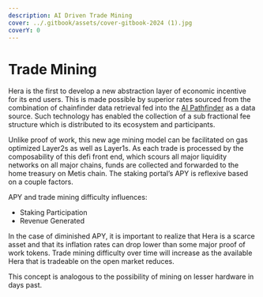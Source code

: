 ```yaml
---
description: AI Driven Trade Mining
cover: ../.gitbook/assets/cover-gitbook-2024 (1).jpg
coverY: 0
---
```


# Trade Mining

Hera is the first to develop a new abstraction layer of economic incentive for its end users. This is made possible by superior rates sourced from the combination of chainfinder data retrieval fed into the [AI Pathfinder](../features/ai-powered-pathfinder.md) as a data source. Such technology has enabled the collection of a sub fractional fee structure which is distributed to its ecosystem and participants.

Unlike proof of work, this new age mining model can be facilitated on gas optimized Layer2s as well as Layer1s. As each trade is processed by the composability of this defi front end, which scours all major liquidity networks on all major chains, funds are collected and forwarded to the home treasury on Metis chain. The staking portal’s APY is reflexive based on a couple factors.

APY and trade mining difficulty influences:

* Staking Participation
* Revenue Generated

In the case of diminished APY, it is important to realize that Hera is a scarce asset and that its inflation rates can drop lower than some major proof of work tokens. Trade mining difficulty over time will increase as the available Hera that is tradeable on the open market reduces.

This concept is analogous to the possibility of mining on lesser hardware in days past.

